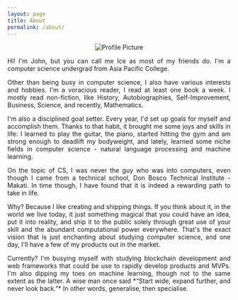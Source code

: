 ```yaml
---
layout: page
title: About
permalink: /about/
---
```

<center><img src="{{ site.baseurl }}/assets/images/johnamata.jpg" title="Profile Picture"></center> 

<p align="justify">Hi! I'm John, but you can call me Ice as most of my friends do. I'm a computer science undergrad from Asia Pacific College. </p>								
<p align="justify">Other than being busy in computer science, I also have various interests and hobbies. I'm a voracious reader, I read at least one book a week. I mostly read non-fiction, like History, Autobiographies, Self-Improvement, Business, Science, and recently, Mathematics. </p>
<p align="justify">I'm also a disciplined goal setter. Every year, I'd set up goals for myself and accomplish them. Thanks to that habit, it brought me some joys and skills in life: I learned to play the guitar, the piano, started hitting the gym and am strong enough to deadlift my bodyweight, and lately, learned some niche fields in computer science - natural language processing and machine learning.</p>
<p align="justify">On the topic of CS, I was never the guy who was into computers, even though I came from a technical school, Don Bosco Technical Institute - Makati. In time though, I have found that it is indeed a rewarding path to take in life. </p> 
<p align="justify">Why? Because I like creating and shipping things. If you think about it, in the world we live today, it just something magical that you could have an idea, put it into reality, and ship it to the public solely through great use of your skill and the abundant computational power everywhere. That's the exact vision that is just enchanting about studying computer science, and one day, I'll have a few of my products out in the market.</p>
<p align="justify">Currently? I'm busying myself with studying blockchain development and web frameworks that could be use to rapidly develop products and MVPs. I'm also dipping my toes on machine learning, though not to the same extent as the latter. A wise man once said *“Start wide, expand further, and never look back.”* In other words, generalise, then specialise. 
